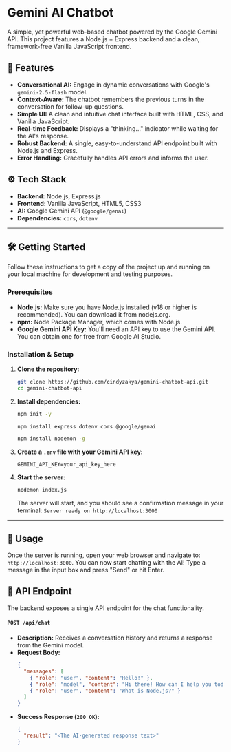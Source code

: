# Gemini AI Chatbot
A simple, yet powerful web-based chatbot powered by the Google Gemini API. This project features a Node.js + Express backend and a clean, framework-free Vanilla JavaScript frontend.

## 🚀 Features
- **Conversational AI:** Engage in dynamic conversations with Google's `gemini-2.5-flash` model.
- **Context-Aware:** The chatbot remembers the previous turns in the conversation for follow-up questions.
- **Simple UI:** A clean and intuitive chat interface built with HTML, CSS, and Vanilla JavaScript.
- **Real-time Feedback:** Displays a "thinking..." indicator while waiting for the AI's response.
- **Robust Backend:** A single, easy-to-understand API endpoint built with Node.js and Express.
- **Error Handling:** Gracefully handles API errors and informs the user.

## ⚙️ Tech Stack
- **Backend:** Node.js, Express.js
- **Frontend:** Vanilla JavaScript, HTML5, CSS3
- **AI:** Google Gemini API (`@google/genai`)
- **Dependencies:** `cors`, `dotenv`

---

## 🛠️ Getting Started
Follow these instructions to get a copy of the project up and running on your local machine for development and testing purposes.

### Prerequisites
- **Node.js:** Make sure you have Node.js installed (v18 or higher is recommended). You can download it from nodejs.org.
- **npm:** Node Package Manager, which comes with Node.js.
- **Google Gemini API Key:** You'll need an API key to use the Gemini API. You can obtain one for free from Google AI Studio.

### Installation & Setup
1.  **Clone the repository:**
    ```bash
    git clone https://github.com/cindyzakya/gemini-chatbot-api.git
    cd gemini-chatbot-api
    ```
2.  **Install dependencies:**
    ```bash
    npm init -y
    ```
    ```bash
    npm install express dotenv cors @google/genai
    ```
    ```bash
    npm install nodemon -g
    ```
3.  **Create a `.env` file with your Gemini API key:**
    ```env
    GEMINI_API_KEY=your_api_key_here
    ```
4.  **Start the server:**
    ```bash
    nodemon index.js
    ```
    The server will start, and you should see a confirmation message in your terminal:
    `Server ready on http://localhost:3000`

---

## 💬 Usage
Once the server is running, open your web browser and navigate to:
`http://localhost:3000`.
You can now start chatting with the AI! Type a message in the input box and press "Send" or hit Enter.

## 📡 API Endpoint
The backend exposes a single API endpoint for the chat functionality.
#### `POST /api/chat`
-   **Description:** Receives a conversation history and returns a response from the Gemini model.
-   **Request Body:**
    ```json
    {
      "messages": [
        { "role": "user", "content": "Hello!" },
        { "role": "model", "content": "Hi there! How can I help you today?" },
        { "role": "user", "content": "What is Node.js?" }
      ]
    }
    ```
-   **Success Response (`200 OK`):**
    ```json
    {
      "result": "<The AI-generated response text>"
    }
    ```
